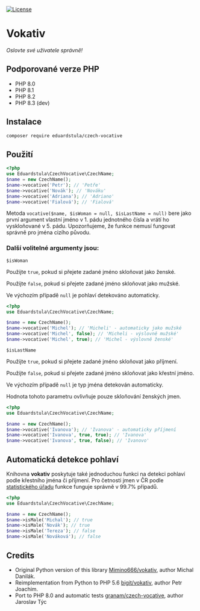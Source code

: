 [![License](https://poser.pugx.org/granam/czech-vocative/license)](https://packagist.org/packages/granam/czech-vocative)

# Vokativ

*Oslovte své uživatele správně!*

## Podporované verze PHP
- PHP 8.0
- PHP 8.1
- PHP 8.2
- PHP 8.3 (dev)

## Instalace

```bash
composer require eduardstula/czech-vocative
```

## Použití

```php
<?php
use Eduardstula\CzechVocative\CzechName;
$name = new CzechName();
$name->vocative('Petr'); // 'Petře'
$name->vocative('Novák'); // 'Nováku'
$name->vocative('Adriana');	// 'Adriano'
$name->vocative('Fialová');	// 'Fialová'
```

Metoda `vocative($name, $isWoman = null, $isLastName = null)` bere jako první argument vlastní jméno v 1. pádu jednotného čísla a vrátí ho vyskloňované v 5. pádu.
Upozorňujeme, že funkce nemusí fungovat správně pro jména cizího původu.

### Další volitelné argumenty jsou:

`$isWoman`

Použijte `true`, pokud si přejete zadané jméno skloňovat jako ženské.

Použijte `false`, pokud si přejete zadané jméno skloňovat jako mužské.

Ve výchozím případě `null` je pohlaví detekováno automaticky.

```php
<?php
use Eduardstula\CzechVocative\CzechName;

$name = new CzechName();
$name->vocative('Michel'); // 'Micheli' - automaticky jako mužské
$name->vocative('Michel', false); // 'Micheli - výslovně mužské'
$name->vocative('Michel', true); // 'Michel - výslovně ženské'
```

`$isLastName`

Použijte `true`, pokud si přejete zadané jméno skloňovat jako příjmení.

Použijte `false`, pokud si přejete zadané jméno skloňovat jako křestní jméno.

Ve výchozím případě `null` je typ jména detekován automaticky.

Hodnota tohoto parametru ovlivňuje pouze skloňování ženských jmen.

```php
<?php
use Eduardstula\CzechVocative\CzechName;

$name = new CzechName();
$name->vocative('Ivanova'); // 'Ivanova' - automaticky příjmení
$name->vocative('Ivanova', true, true); // 'Ivanova'
$name->vocative('Ivanova', true, false); // 'Ivanovo'
```

## Automatická detekce pohlaví

Knihovna **vokativ** poskytuje také jednoduchou funkci na detekci pohlaví podle křestního jména či příjmení.
Pro četnosti jmen v ČR podle [statistického úřadu](http://www.mvcr.cz/clanek/cetnost-jmen-a-prijmeni-722752.aspx)
funkce funguje správně v 99.7% případů.

```php
<?php
use Eduardstula\CzechVocative\CzechName;

$name = new CzechName();
$name->isMale('Michal'); // true
$name->isMale('Novák'); // true
$name->isMale('Tereza'); // false
$name->isMale('Nováková'); // false
```

## Credits
- Original Python version of this library [Mimino666/vokativ](https://github.com/Mimino666/vokativ/), author Michal Danilák.
- Reimplementation from Python to PHP 5.6 [bigit/vokativ](https://bitbucket.org/bigit/vokativ), author Petr Joachim.
- Port to PHP 8.0 and automatic tests [granam/czech-vocative](https://github.com/granam/czech-vocative), author Jaroslav Týc 